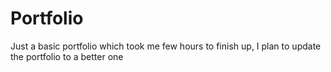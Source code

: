 # Portfolio
Just a basic portfolio which took me few hours to finish up, I plan to update the portfolio to a better one
